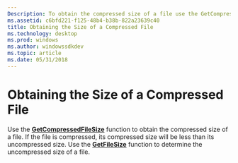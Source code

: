 ```yaml
---
Description: To obtain the compressed size of a file use the GetCompressedFileSize function.
ms.assetid: c6bfd221-f125-48b4-b38b-822a23639c40
title: Obtaining the Size of a Compressed File
ms.technology: desktop
ms.prod: windows
ms.author: windowssdkdev
ms.topic: article
ms.date: 05/31/2018
---
```


# Obtaining the Size of a Compressed File

Use the [**GetCompressedFileSize**](/windows/desktop/api/fileapi/nf-fileapi-getcompressedfilesizea) function to obtain the compressed size of a file. If the file is compressed, its compressed size will be less than its uncompressed size. Use the [**GetFileSize**](/windows/desktop/api/FileAPI/nf-fileapi-getfilesize) function to determine the uncompressed size of a file.

 

 



